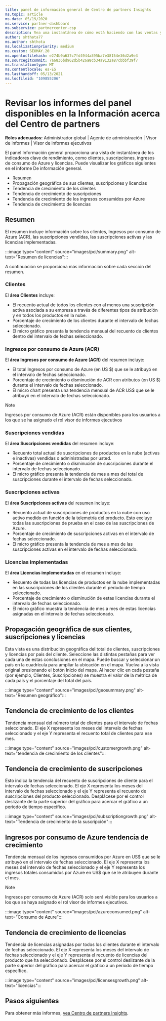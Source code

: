 ```yaml
---
title: panel de información general de Centro de partners Insights
ms.topic: article
ms.date: 05/19/2020
ms.service: partner-dashboard
ms.subservice: partnercenter-csp
description: Vea una instantánea de cómo está haciendo con las ventas y la implementación, el crecimiento de los clientes y el crecimiento de los ingresos con licencias, suscripciones y consumo de Azure.
author: shthota77
ms.author: shthota
ms.localizationpriority: medium
ms.custom: SEOMAY.20
ms.openlocfilehash: e274b0a637c7fd4944a395ba7e38154e36d2a9e3
ms.sourcegitcommit: 7a6836bd962d5b426a8cb34a9132a87cbbbf39f7
ms.translationtype: MT
ms.contentlocale: es-ES
ms.lasthandoff: 05/13/2021
ms.locfileid: "109855206"
---
```

# <a name="overview-dashboard-reports-available-in-partner-center-insights"></a>Revisar los informes del panel disponibles en la Información acerca del Centro de partners
 
**Roles adecuados:** Administrador global | Agente de administración | Visor de informes | Visor de informes ejecutivos

El panel Información general proporciona una vista de instantánea de los indicadores clave de rendimiento, como clientes, suscripciones, ingresos de consumo de Azure y licencias. Puede visualizar los gráficos siguientes en el informe De información general.

- Resumen  
- Propagación geográfica de sus clientes, suscripciones y licencias  
- Tendencia de crecimiento de los clientes 
- Tendencia de crecimiento de suscripciones 
- Tendencia de crecimiento de los ingresos consumidos por Azure 
- Tendencia de crecimiento de licencias 

## <a name="summary"></a>Resumen

El resumen incluye información sobre los clientes, Ingresos por consumo de Azure (ACR), las suscripciones vendidas, las suscripciones activas y las licencias implementadas. 

:::image type="content" source="images/pci/summary.png" alt-text="Resumen de licencias":::

A continuación se proporciona más información sobre cada sección del resumen.

### <a name="customers"></a>Clientes

El **área Clientes** incluye:

- El recuento actual de todos los clientes con al menos una suscripción activa asociada a su empresa a través de diferentes tipos de atribución y en todos los productos en la nube.
- Porcentaje de crecimiento de los clientes durante el intervalo de fechas seleccionado.
- El micro gráfico presenta la tendencia mensual del recuento de clientes dentro del intervalo de fechas seleccionado.

### <a name="azure-consumed-revenue-acr"></a>Ingresos por consumo de Azure (ACR)

El **área Ingresos por consumo de Azure (ACR)** del resumen incluye:

- El total Ingresos por consumo de Azure (en US $) que se le atribuyó en el intervalo de fechas seleccionado.
- Porcentaje de crecimiento o disminución de ACR con atributos (en US $) durante el intervalo de fechas seleccionado.
- El micro chart presenta una tendencia mensual de ACR US$ que se le atribuyó en el intervalo de fechas seleccionado. 

> [!NOTE]
> Ingresos por consumo de Azure (ACR) están disponibles para los usuarios a los que se ha asignado el rol visor de informes ejecutivos 
 
### <a name="subscriptions-sold"></a>Suscripciones vendidas

El **área Suscripciones vendidas** del resumen incluye:

- Recuento total actual de suscripciones de productos en la nube (activas e inactivas) vendidas o administradas por usted.  
- Porcentaje de crecimiento o disminución de suscripciones durante el intervalo de fechas seleccionado.
- El micro gráfico presenta la tendencia de mes a mes del total de suscripciones durante el intervalo de fechas seleccionado.

### <a name="active-subscriptions"></a>Suscripciones activas

El **área Suscripciones activas** del resumen incluye:

- Recuento actual de suscripciones de productos en la nube con uso activo medido en función de la telemetría del producto. Esto excluye todas las suscripciones de prueba en el caso de las suscripciones de Azure.  
- Porcentaje de crecimiento de suscripciones activas en el intervalo de fechas seleccionado.
- El micro gráfico presenta la tendencia de mes a mes de las suscripciones activas en el intervalo de fechas seleccionado.
 
### <a name="licenses-deployed"></a>Licencias implementadas

El **área Licencias implementadas** en el resumen incluye:
 
- Recuento de todas las licencias de productos en la nube implementadas en las suscripciones de los clientes durante el período de tiempo seleccionado. 
- Porcentaje de crecimiento o disminución de estas licencias durante el intervalo de fechas seleccionado. 
- El micro gráfico muestra la tendencia de mes a mes de estas licencias asignadas en el intervalo de fechas seleccionado.

## <a name="geographical-spread-of-your-customers-subscriptions-and-licenses"></a>Propagación geográfica de sus clientes, suscripciones y licencias

Esta vista es una distribución geográfica del total de clientes, suscripciones y licencias por país del cliente. Seleccione las distintas pestañas para ver cada una de estas conclusiones en el mapa. Puede buscar y seleccionar un país en la cuadrícula para ampliar la ubicación en el mapa. Vuelva a la vista original presionando el botón Inicio del mapa. Al hacer clic en cada pestaña (por ejemplo, Clientes, Suscripciones) se muestra el valor de la métrica de cada país y el porcentaje del total del país.  

:::image type="content" source="images/pci/geosummary.png" alt-text="Resumen geográfico":::

## <a name="customers-growth-trend"></a>Tendencia de crecimiento de los clientes

Tendencia mensual del número total de clientes para el intervalo de fechas seleccionado. El eje X representa los meses del intervalo de fechas seleccionado y el eje Y representa el recuento total de clientes para ese mes. 

:::image type="content" source="images/pci/customergrowth.png" alt-text="tendencia de crecimiento de los clientes":::

## <a name="subscriptions-growth-trend"></a>Tendencia de crecimiento de suscripciones

Esto indica la tendencia del recuento de suscripciones de cliente para el intervalo de fechas seleccionado. El eje X representa los meses del intervalo de fechas seleccionado y el eje Y representa el recuento de suscripciones del producto seleccionado. Desplácese por el control deslizante de la parte superior del gráfico para acercar el gráfico a un período de tiempo específico. 

:::image type="content" source="images/pci/subscriptiongrowth.png" alt-text="Tendencia de crecimiento de la suscripción":::

## <a name="azure-consumed-revenue-growth-trend"></a>Ingresos por consumo de Azure tendencia de crecimiento

Tendencia mensual de los ingresos consumidos por Azure en US$ que se le atribuyó en el intervalo de fechas seleccionado. El eje X representa los meses del intervalo de fechas seleccionado y el eje Y representa los ingresos totales consumidos por Azure en US$ que se le atribuyen durante el mes.

> [!NOTE]
> Ingresos por consumo de Azure (ACR) solo será visible para los usuarios a los que se haya asignado el rol visor de informes ejecutivos. 

:::image type="content" source="images/pci/azureconsumed.png" alt-text="Consumo de Azure":::

## <a name="licenses-growth-trend"></a>Tendencia de crecimiento de licencias
 
Tendencia de licencias asignadas por todos los clientes durante el intervalo de fechas seleccionado. El eje X representa los meses del intervalo de fechas seleccionado y el eje Y representa el recuento de licencias del producto que ha seleccionado. Desplácese por el control deslizante de la parte superior del gráfico para acercar el gráfico a un período de tiempo específico.  

:::image type="content" source="images/pci/licensesgrowth.png" alt-text="licencias":::

## <a name="next-steps"></a>Pasos siguientes

Para obtener más informes, [vea Centro de partners Insights](partner-center-insights.md).
